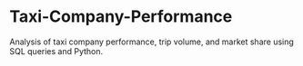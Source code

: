 # Taxi-Company-Performance
Analysis of taxi company performance, trip volume, and market share using SQL queries and Python.
